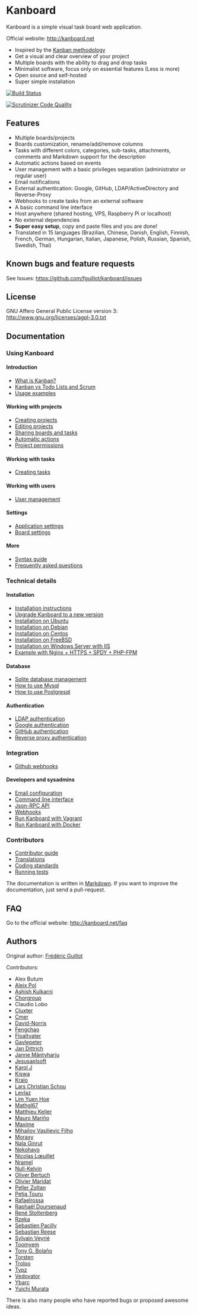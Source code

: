Kanboard
========

Kanboard is a simple visual task board web application.

Official website: <http://kanboard.net>

- Inspired by the [Kanban methodology](http://en.wikipedia.org/wiki/Kanban)
- Get a visual and clear overview of your project
- Multiple boards with the ability to drag and drop tasks
- Minimalist software, focus only on essential features (Less is more)
- Open source and self-hosted
- Super simple installation

[![Build Status](https://travis-ci.org/fguillot/kanboard.svg)](https://travis-ci.org/fguillot/kanboard)

[![Scrutinizer Code Quality](https://scrutinizer-ci.com/g/fguillot/kanboard/badges/quality-score.png?s=2b6490781608657cc8c43d02285bfafb4f489528)](https://scrutinizer-ci.com/g/fguillot/kanboard/)

Features
--------

- Multiple boards/projects
- Boards customization, rename/add/remove columns
- Tasks with different colors, categories, sub-tasks, attachments, comments and Markdown support for the description
- Automatic actions based on events
- User management with a basic privileges separation (administrator or regular user)
- Email notifications
- External authentication: Google, GitHub, LDAP/ActiveDirectory and Reverse-Proxy
- Webhooks to create tasks from an external software
- A basic command line interface
- Host anywhere (shared hosting, VPS, Raspberry Pi or localhost)
- No external dependencies
- **Super easy setup**, copy and paste files and you are done!
- Translated in 15 languages (Brazilian, Chinese, Danish, English, Finnish, French, German, Hungarian, Italian, Japanese, Polish, Russian, Spanish, Swedish, Thai)

Known bugs and feature requests
-------------------------------

See Issues: <https://github.com/fguillot/kanboard/issues>

License
-------

GNU Affero General Public License version 3: <http://www.gnu.org/licenses/agpl-3.0.txt>

Documentation
-------------

### Using Kanboard

#### Introduction

- [What is Kanban?](docs/what-is-kanban.markdown)
- [Kanban vs Todo Lists and Scrum](docs/kanban-vs-todo-and-scrum.markdown)
- [Usage examples](docs/usage-examples.markdown)

#### Working with projects

- [Creating projects](docs/creating-projects.markdown)
- [Editing projects](docs/editing-projects.markdown)
- [Sharing boards and tasks](docs/sharing-projects.markdown)
- [Automatic actions](docs/automatic-actions.markdown)
- [Project permissions](docs/project-permissions.markdown)

#### Working with tasks

- [Creating tasks](docs/creating-tasks.markdown)

#### Working with users

- [User management](docs/user-management.markdown)

#### Settings

- [Application settings](docs/application-configuration.markdown)
- [Board settings](docs/board-configuration.markdown)

#### More

- [Syntax guide](docs/syntax-guide.markdown)
- [Frequently asked questions](docs/faq.markdown)

### Technical details

#### Installation

- [Installation instructions](docs/installation.markdown)
- [Upgrade Kanboard to a new version](docs/update.markdown)
- [Installation on Ubuntu](docs/ubuntu-installation.markdown)
- [Installation on Debian](docs/debian-installation.markdown)
- [Installation on Centos](docs/centos-installation.markdown)
- [Installation on FreeBSD](docs/freebsd-installation.markdown)
- [Installation on Windows Server with IIS](docs/windows-iis-installation.markdown)
- [Example with Nginx + HTTPS + SPDY + PHP-FPM](docs/nginx-ssl-php-fpm.markdown)

#### Database

- [Sqlite database management](docs/sqlite-database.markdown)
- [How to use Mysql](docs/mysql-configuration.markdown)
- [How to use Postgresql](docs/postgresql-configuration.markdown)

#### Authentication

- [LDAP authentication](docs/ldap-authentication.markdown)
- [Google authentication](docs/google-authentication.markdown)
- [GitHub authentication](docs/github-authentication.markdown)
- [Reverse proxy authentication](docs/reverse-proxy-authentication.markdown)

### Integration

- [Github webhooks](docs/github-webhooks.markdown)

#### Developers and sysadmins

- [Email configuration](docs/email-configuration.markdown)
- [Command line interface](docs/cli.markdown)
- [Json-RPC API](docs/api-json-rpc.markdown)
- [Webhooks](docs/webhooks.markdown)
- [Run Kanboard with Vagrant](docs/vagrant.markdown)
- [Run Kanboard with Docker](docs/docker.markdown)

### Contributors

- [Contributor guide](docs/contributing.markdown)
- [Translations](docs/translations.markdown)
- [Coding standards](docs/coding-standards.markdown)
- [Running tests](docs/tests.markdown)

The documentation is written in [Markdown](http://en.wikipedia.org/wiki/Markdown).
If you want to improve the documentation, just send a pull-request.

FAQ
---

Go to the official website: <http://kanboard.net/faq>

Authors
-------

Original author: [Frédéric Guillot](http://fredericguillot.com/)

Contributors:

- Alex Butum
- [Aleix Pol](https://github.com/aleixpol)
- [Ashish Kulkarni](https://github.com/ashkulz)
- [Chorgroup](https://github.com/chorgroup)
- Claudio Lobo
- [Cluxter](https://github.com/cluxter)
- [Cmer](https://github.com/chncsu)
- [David-Norris](https://github.com/David-Norris)
- [Fengchao](https://github.com/fengchao)
- [Floaltvater](https://github.com/floaltvater)
- [Gavlepeter](https://github.com/gavlepeter)
- [Jan Dittrich](https://github.com/jdittrich)
- [Janne Mäntyharju](https://github.com/JanneMantyharju)
- [Jesusaplsoft](https://github.com/jesusaplsoft)
- [Karol J](https://github.com/dzudek)
- [Kiswa](https://github.com/kiswa)
- [Kralo](https://github.com/kralo)
- [Lars Christian Schou](https://github.com/NegoZiatoR)
- [Levlaz](https://github.com/levlaz)
- [Lim Yuen Hoe](https://github.com/jasonmoofang)
- [Mathgl67](https://github.com/mathgl67)
- [Matthieu Keller](https://github.com/maggick)
- [Mauro Mariño](https://github.com/moromarino)
- [Maxime](https://github.com/EpocDotFr)
- [Mihailov Vasilievic Filho](https://github.com/mihailov-vf)
- [Moraxy](https://github.com/moraxy)
- [Nala Ginrut](https://github.com/NalaGinrut)
- [Nekohayo](https://github.com/nekohayo)
- [Nicolas Lœuillet](https://github.com/nicosomb)
- [Nramel](https://github.com/nramel)
- [Null-Kelvin](https://github.com/Null-Kelvin)
- [Oliver Bertuch](https://github.com/poikilotherm)
- [Olivier Maridat](https://github.com/oliviermaridat)
- [Peller Zoltan](https://github.com/PierP)
- [Petja Touru](https://github.com/Petja)
- [Rafaelrossa](https://github.com/rafaelrossa)
- [Raphaël Doursenaud](https://github.com/rdoursenaud)
- [René Stoltenberg](https://github.com/rstoltenberg)
- [Rzeka](https://github.com/rzeka)
- [Sebastien Pacilly](https://github.com/spacilly)
- [Sebastian Reese](https://github.com/ReeseSebastian)
- [Sylvain Veyrié](https://github.com/turb)
- [Toomyem](https://github.com/Toomyem)
- [Tony G. Bolaño](https://github.com/tonybolanyo)
- [Torsten](https://github.com/misterfu)
- [Troloo](https://github.com/troloo)
- [Typz](https://github.com/Typz)
- [Vedovator](https://github.com/vedovator)
- [Ybarc](https://github.com/ybarc)
- [Yuichi Murata](https://github.com/yuichi1004)

There is also many people who have reported bugs or proposed awesome ideas.
